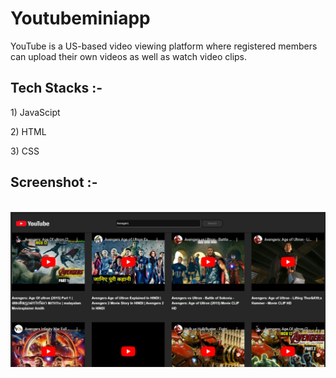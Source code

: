 # Youtubeminiapp
YouTube is a US-based video viewing platform where registered members can upload their own videos as well as watch video clips.

<h2>Tech Stacks :-</h2>
<p>1) JavaScipt</p>
<p>2) HTML</p>
<p>3) CSS</p>

<h2>Screenshot :-</h2>
<br>
<img src="./Youtube.png"/>
